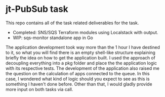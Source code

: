 # jt-PubSub task

This repo contains all of the task related deliverables for the task.

- Completed: SNS/SQS Terraform modules using Localstack with output.
- WIP: sqs-monitor standalone app in Go

The application development took way more than the 1 hour I have destined to it, so what you will find there is an empty shell-like structure explaining briefly the idea on how to get the application built.
I used the approach of decoupling everything into a pkg folder and place the the application logic with its respective tests. The development of the application also raised me the question on the calculation
of apps connected to the queue. In this case, I wondered what kind of logic should you expect to see as this is something I haven't done before. Other than that, I would gladly provide more input on both tasks via call.